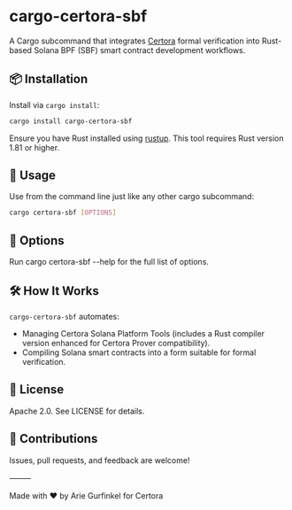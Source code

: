 # cargo-certora-sbf

A Cargo subcommand that integrates [Certora](https://www.certora.com/) formal verification into Rust-based Solana BPF (SBF) smart contract development workflows.

## 📦 Installation

Install via `cargo install`:

```sh
cargo install cargo-certora-sbf
```

Ensure you have Rust installed using [rustup](https://rustup.rs/). This tool requires Rust version 1.81 or higher.

## 🚀 Usage

Use from the command line just like any other cargo subcommand:

```sh
cargo certora-sbf [OPTIONS]
```

## 🔧 Options

Run cargo certora-sbf --help for the full list of options.

## 🛠 How It Works

`cargo-certora-sbf` automates:
 - Managing Certora Solana Platform Tools (includes a Rust compiler version enhanced for Certora Prover compatibility).
 - Compiling Solana smart contracts into a form suitable for formal verification.


## 📄 License

Apache 2.0. See LICENSE for details.

## 🙌 Contributions

Issues, pull requests, and feedback are welcome!

⸻

Made with ❤️ by Arie Gurfinkel for Certora

